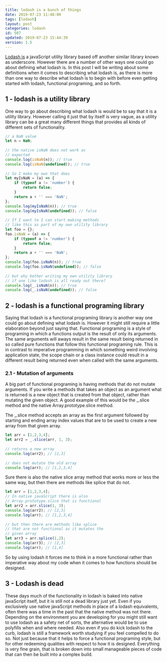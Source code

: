 ```yaml
---
title: lodash is a bunch of things
date: 2019-07-23 11:48:00
tags: [lodash]
layout: post
categories: lodash
id: 507
updated: 2019-07-23 15:44:39
version: 1.5
---
```


[Lodash is](https://lodash.com/docs/4.17.14) a javaScript utility library based off another similar library known as underscore. However there are a number of other ways one could go about defining what lodash is. In this post I will be writing about some definitions when it comes to describing what lodash is, as there is more than one way to describe what lodash is to begin with before even getting started with lodash, functional programing, and so forth.

<!-- more -->

## 1 - lodash is a utility library

One way to go about describing what lodash is would be to say that it is a utility library. However calling it just that by itself is very vague, as a utility library can be a great many different things that provides all kinds of different sets of functionality.
```js
// a NaN value
let n = NaN;
 
// the native isNaN does not work as
// expected
console.log(isNaN(n)); // true
console.log(isNaN(undefined)); // true
 
// So I make my own that does
let myIsNaN = (a) => {
    if (typeof a != 'number') {
        return false;
    }
    return a + '' === 'NaN';
};
console.log(myIsNaN(n)); // true
console.log(myIsNaN(undefined)); // false
 
// If I want to I can start making methods
// like this as part of my own utility library
let foo = {};
foo.isNaN = (a) => {
    if (typeof a != 'number') {
        return false;
    }
    return a + '' === 'NaN';
};
console.log(foo.isNaN(n)); // true
console.log(foo.isNaN(undefined)); // false
 
// but why bother writing my own utility library
// if one like lodash is all ready out there?
console.log(_.isNaN(n)); // true
console.log(_.isNaN(undefined)); // false
```

## 2 - lodash is a functional programing library

Saying that lodash is a functional programing library is another way one could go about defining what lodash is. However it might still require a little elaboration beyond just saying that. Functional programing is a style of programing in which a functions output is the result of only its arguments. The same arguments will aways result in the same result being returned in so called pure functions that follow this functional programing rule. This is in contrast to imperative programming in which something weird involving application state, the scope chain or a class instance could result in a different result being returned even when called with the same arguments.

### 2.1 - Mutation of arguments

A big part of functional programing is having methods that do not mutate arguments. If you write a methods that takes an object as an argument what is returned is a new object that is created from that object, rather than mutating the given object. A good example of this would be the \_.slice method and the native Array.prototype.slice method.

The \_.slice method accepts an array as the first argument followed by starting and ending array index values that are to be used to create a new array from that given array.

```js
let arr = [1,2,3,4];
let arr2 = _.slice(arr, 1, 3);
 
// returns a new array
console.log(arr2); // [2,3]
 
// does not mutate the old array
console.log(arr); // [1,2,3,4]
```

Sure there is also the native slice array method that works more or less the same way, but then there are methods like splice that do not.

```js
let arr = [1,2,3,4];
// In native javaScript there is also
// Array.prototype.slice that is functional
let arr2 = arr.slice(1, 3);
console.log(arr2); // [2,3]
console.log(arr); // [1,2,3,4]
 
// but then there are methods like splice
// that are not functional as it mutates the
// given array
let arr3 = arr.splice(1,2);
console.log(arr3); // [2,3]
console.log(arr); // [1,4]
```

So by using lodash it forces me to think in a more functional rather than imperative way about my code when it comes to how functions should be designed.

## 3 - Lodash is dead

These days much of the functionality in lodash is baked into native javaScript itself, but it is still not a dead library just yet. Even if you exclusively use native javaScript methods in place of a lodash equivalents, often there was a time in the past that the native method was not there. Depending on the environment you are developing for you might still want to use lodash as a safety net of sorts, the alternative would be to use polyfills when and where needed. Also even if you do kick lodash to the curb, lodash is still a framework worth studying if you feel compelled to do so. Not just because that it helps to force a functional programing style, but for other redeeming qualities with respect to how it is designed. Everything is very fine grain, that is broken down into small manageable pieces of code that can then be built into a complex build.